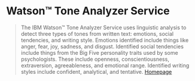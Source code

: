 # Watson™ Tone Analyzer Service

> The IBM Watson™ Tone Analyzer Service uses linguistic analysis to detect three types of tones from written text: emotions, social tendencies, and writing style. Emotions identified include things like anger, fear, joy, sadness, and disgust. Identified social tendencies include things from the Big Five personality traits used by some psychologists. These include openness, conscientiousness, extraversion, agreeableness, and emotional range. Identified writing styles include confident, analytical, and tentative. [Homepage](https://www.ibm.com/watson/developercloud/doc/tone-analyzer/)

